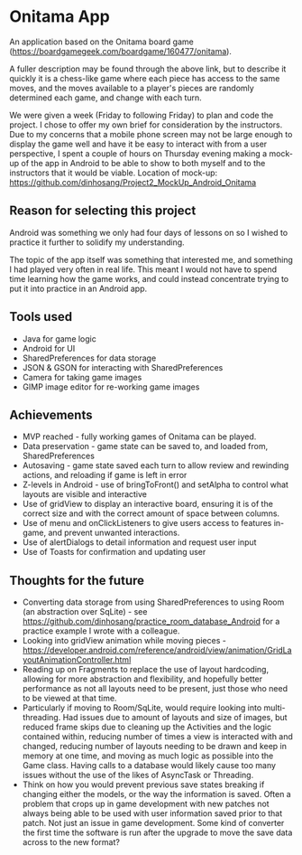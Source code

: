 # Onitama App

An application based on the Onitama board game (https://boardgamegeek.com/boardgame/160477/onitama).

A fuller description may be found through the above link, but to describe it quickly it is a chess-like game where each piece has access to the same moves, and the moves available to a player's pieces are randomly determined each game, and change with each turn.

We were given a week (Friday to following Friday) to plan and code the project. I chose to offer my own brief for consideration by the instructors. Due to my concerns that a mobile phone screen may not be large enough to display the game well and have it be easy to interact with from a user perspective, I spent a couple of hours on Thursday evening making a mock-up of the app in Android to be able to show to both myself and to the instructors that it would be viable. Location of mock-up: https://github.com/dinhosang/Project2_MockUp_Android_Onitama

## Reason for selecting this project

Android was something we only had four days of lessons on so I wished to practice it further to solidify my understanding.

The topic of the app itself was something that interested me, and something I had played very often in real life. This meant I would not have to spend time learning how the game works, and could instead concentrate trying to put it into practice in an Android app.

## Tools used

* Java for game logic
* Android for UI
* SharedPreferences for data storage
* JSON & GSON for interacting with SharedPreferences
* Camera for taking game images
* GIMP image editor for re-working game images

## Achievements

* MVP reached - fully working games of Onitama can be played.
* Data preservation - game state can be saved to, and loaded from, SharedPreferences
* Autosaving - game state saved each turn to allow review and rewinding actions, and reloading if game is left in error
* Z-levels in Android - use of bringToFront() and setAlpha to control what layouts are visible and interactive
* Use of gridView to display an interactive board, ensuring it is of the correct size and with the correct amount of space between columns.
* Use of menu and onClickListeners to give users access to features in-game, and prevent unwanted interactions.
* Use of alertDialogs to detail information and request user input
* Use of Toasts for confirmation and updating user

## Thoughts for the future

* Converting data storage from using SharedPreferences to using Room (an abstraction over SqLite) - see https://github.com/dinhosang/practice_room_database_Android for a practice example I wrote with a colleague.
* Looking into gridView animation while moving pieces - https://developer.android.com/reference/android/view/animation/GridLayoutAnimationController.html
* Reading up on Fragments to replace the use of layout hardcoding, allowing for more abstraction and flexibility, and hopefully better performance as not all layouts need to be present, just those who need to be viewed at that time.
* Particularly if moving to Room/SqLite, would require looking into multi-threading. Had issues due to amount of layouts and size of images, but reduced frame skips due to cleaning up the Activities and the logic contained within, reducing number of times a view is interacted with and changed, reducing number of layouts needing to be drawn and keep in memory at one time, and moving as much logic as possible into the Game class. Having calls to a database would likely cause too many issues without the use of the likes of AsyncTask or Threading.
* Think on how you would prevent previous save states breaking if changing either the models, or the way the information is saved. Often a problem that crops up in game development with new patches not always being able to be used with user information saved prior to that patch. Not just an issue in game development. Some kind of converter the first time the software is run after the upgrade to move the save data across to the new format?
